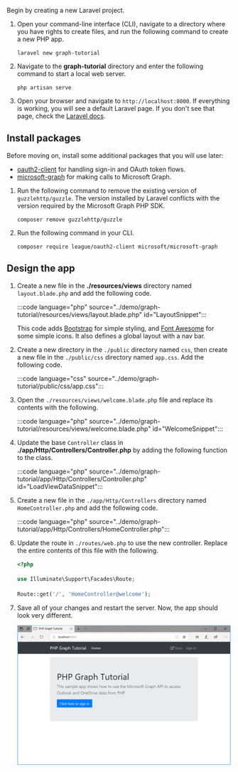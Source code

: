 <!-- markdownlint-disable MD002 MD041 -->

Begin by creating a new Laravel project.

1. Open your command-line interface (CLI), navigate to a directory where you have rights to create files, and run the following command to create a new PHP app.

    ```Shell
    laravel new graph-tutorial
    ```

1. Navigate to the **graph-tutorial** directory and enter the following command to start a local web server.

    ```Shell
    php artisan serve
    ```

1. Open your browser and navigate to `http://localhost:8000`. If everything is working, you will see a default Laravel page. If you don't see that page, check the [Laravel docs](https://laravel.com/docs/7.x).

## Install packages

Before moving on, install some additional packages that you will use later:

- [oauth2-client](https://github.com/thephpleague/oauth2-client) for handling sign-in and OAuth token flows.
- [microsoft-graph](https://github.com/microsoftgraph/msgraph-sdk-php) for making calls to Microsoft Graph.

1. Run the following command to remove the existing version of `guzzlehttp/guzzle`. The version installed by Laravel conflicts with the version required by the Microsoft Graph PHP SDK.

    ```Shell
    composer remove guzzlehttp/guzzle
    ```

1. Run the following command in your CLI.

    ```Shell
    composer require league/oauth2-client microsoft/microsoft-graph
    ```

## Design the app

1. Create a new file in the **./resources/views** directory named `layout.blade.php` and add the following code.

    :::code language="php" source="../demo/graph-tutorial/resources/views/layout.blade.php" id="LayoutSnippet":::

    This code adds [Bootstrap](http://getbootstrap.com/) for simple styling, and [Font Awesome](https://fontawesome.com/) for some simple icons. It also defines a global layout with a nav bar.

1. Create a new directory in the `./public` directory named `css`, then create a new file in the `./public/css` directory named `app.css`. Add the following code.

    :::code language="css" source="../demo/graph-tutorial/public/css/app.css":::

1. Open the `./resources/views/welcome.blade.php` file and replace its contents with the following.

    :::code language="php" source="../demo/graph-tutorial/resources/views/welcome.blade.php" id="WelcomeSnippet":::

1. Update the base `Controller` class in **./app/Http/Controllers/Controller.php** by adding the following function to the class.

    :::code language="php" source="../demo/graph-tutorial/app/Http/Controllers/Controller.php" id="LoadViewDataSnippet":::

1. Create a new file in the `./app/Http/Controllers` directory named `HomeController.php` and add the following code.

    :::code language="php" source="../demo/graph-tutorial/app/Http/Controllers/HomeController.php":::

1. Update the route in `./routes/web.php` to use the new controller. Replace the entire contents of this file with the following.

    ```php
    <?php

    use Illuminate\Support\Facades\Route;

    Route::get('/', 'HomeController@welcome');
    ```

1. Save all of your changes and restart the server. Now, the app should look very different.

    ![A screenshot of the redesigned home page](./images/create-app-01.png)
